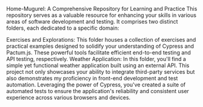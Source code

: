 Home-Mugurel: 
A Comprehensive Repository for Learning and Practice
This repository serves as a valuable resource for enhancing your skills in various areas of software development and testing. It comprises two distinct folders, each dedicated to a specific domain:

Exercises and Explorations: This folder houses a collection of exercises and practical examples designed to solidify your understanding of Cypress and Pactum.js. 
These powerful tools facilitate efficient end-to-end testing and API testing, respectively.
Weather Application: In this folder, you'll find a simple yet functional weather application built using an external API.
This project not only showcases your ability to integrate third-party services but also demonstrates my proficiency in front-end development and test automation. 
Leveraging the power of Cypress, you've created a suite of automated tests to ensure the application's reliability and consistent user experience across various browsers and devices.

